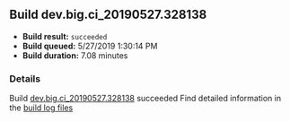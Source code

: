 ## Build dev.big.ci_20190527.328138
- **Build result:** `succeeded`
- **Build queued:** 5/27/2019 1:30:14 PM
- **Build duration:** 7.08 minutes
### Details
Build [dev.big.ci_20190527.328138](https://winappstudio.visualstudio.com/web/build.aspx?pcguid=a4ef43be-68ce-4195-a619-079b4d9834c2&builduri=vstfs%3a%2f%2f%2fBuild%2fBuild%2f28138) succeeded
Find detailed information in the [build log files](https://uwpctdiags.blob.core.windows.net/buildlogs/dev.big.ci_20190527.328138_logs.zip)
